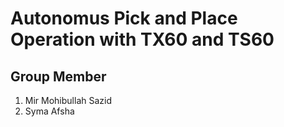 # Autonomus Pick and Place Operation with TX60 and TS60
## Group Member
1. Mir Mohibullah Sazid
2. Syma Afsha
